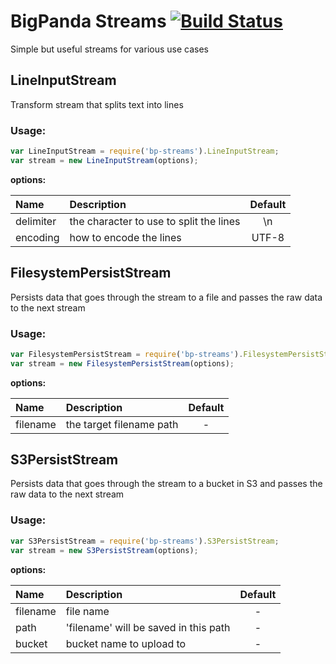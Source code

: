 # BigPanda Streams [![Build Status](https://travis-ci.org/bigpandaio/streams.svg?branch=develop)](https://travis-ci.org/bigpandaio/streams)

Simple but useful streams for various use cases

## LineInputStream

Transform stream that splits text into lines

### Usage:
```javascript
var LineInputStream = require('bp-streams').LineInputStream;
var stream = new LineInputStream(options);
```

__options:__

| Name          | Description           | Default  |
| :------------ |:-------------| :-----:|
| delimiter     | the character to use to split the lines | \n |
| encoding      | how to encode the lines | UTF-8

## FilesystemPersistStream

Persists data that goes through the stream to a file and passes the raw data to the next stream

### Usage:
```javascript
var FilesystemPersistStream = require('bp-streams').FilesystemPersistStream;
var stream = new FilesystemPersistStream(options);
```

__options:__

| Name          | Description           | Default  |
| :------------ |:-------------| :-----:|
| filename     | the target filename path | - |

## S3PersistStream

Persists data that goes through the stream to a bucket in S3 and passes the raw data to the next stream

### Usage:
```javascript
var S3PersistStream = require('bp-streams').S3PersistStream;
var stream = new S3PersistStream(options);
```

__options:__

| Name          | Description           | Default  |
| :------------ |:-------------| :-----:|
| filename | file name | - |
| path | 'filename' will be saved in this path | - |
| bucket | bucket name to upload to | - |



